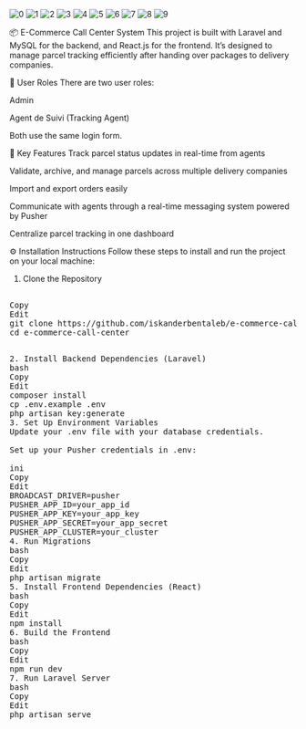 ![0](./screenshot/0.png)
![1](./screenshot/1.png)
![2](./screenshot/2.png)
![3](./screenshot/3.png)
![4](./screenshot/4.png)
![5](./screenshot/5.png)
![6](./screenshot/6.png)
![7](./screenshot/7.png)
![8](./screenshot/8.png)
![9](./screenshot/9.png)


📦 E-Commerce Call Center System
This project is built with Laravel and MySQL for the backend, and React.js for the frontend. It’s designed to manage parcel tracking efficiently after handing over packages to delivery companies.

🔐 User Roles
There are two user roles:

Admin

Agent de Suivi (Tracking Agent)

Both use the same login form.

🚚 Key Features
Track parcel status updates in real-time from agents

Validate, archive, and manage parcels across multiple delivery companies

Import and export orders easily

Communicate with agents through a real-time messaging system powered by Pusher

Centralize parcel tracking in one dashboard

⚙️ Installation Instructions
Follow these steps to install and run the project on your local machine:

1. Clone the Repository
<pre> 
Copy
Edit
git clone https://github.com/iskanderbentaleb/e-commerce-call-center.git
cd e-commerce-call-center
<pre>

2. Install Backend Dependencies (Laravel)
bash
Copy
Edit
composer install
cp .env.example .env
php artisan key:generate
3. Set Up Environment Variables
Update your .env file with your database credentials.

Set up your Pusher credentials in .env:

ini
Copy
Edit
BROADCAST_DRIVER=pusher
PUSHER_APP_ID=your_app_id
PUSHER_APP_KEY=your_app_key
PUSHER_APP_SECRET=your_app_secret
PUSHER_APP_CLUSTER=your_cluster
4. Run Migrations
bash
Copy
Edit
php artisan migrate
5. Install Frontend Dependencies (React)
bash
Copy
Edit
npm install
6. Build the Frontend
bash
Copy
Edit
npm run dev
7. Run Laravel Server
bash
Copy
Edit
php artisan serve
